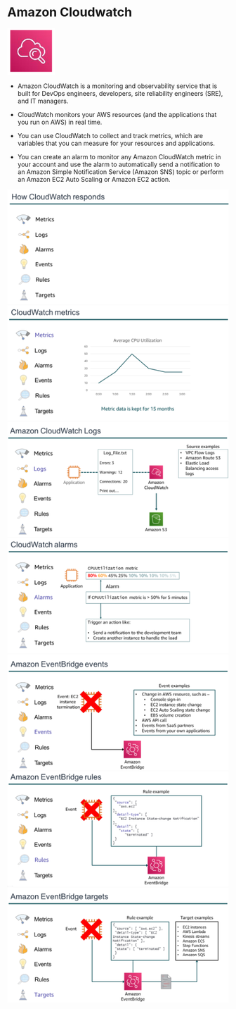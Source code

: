 # Amazon Cloudwatch

![Cloudwatch](./images/cloud-watch.png)

- Amazon CloudWatch is a monitoring and observability service that is built for DevOps engineers, developers, site reliability engineers (SRE), and IT managers.

- CloudWatch monitors your AWS resources (and the applications that you run on AWS) in real time.

- You can use CloudWatch to collect and track metrics, which are variables that you can measure for your resources and
  applications.

- You can create an alarm to monitor any Amazon CloudWatch metric in your account and use the alarm to automatically send a notification to an Amazon Simple Notification Service (Amazon SNS) topic or perform an Amazon EC2 Auto Scaling or Amazon EC2 action.

![CloudWatch Responds](./images/cloudwatch-responds.png)
![CloudWatch Responds](./images/cloudwatch-responds1.png)
![CloudWatch Responds](./images/cloudwatch-responds2.png)
![CloudWatch Responds](./images/cloudwatch-responds3.png)
![CloudWatch Responds](./images/cloudwatch-responds4.png)
![CloudWatch Responds](./images/cloudwatch-responds5.png)
![CloudWatch Responds](./images/cloudwatch-responds6.png)
